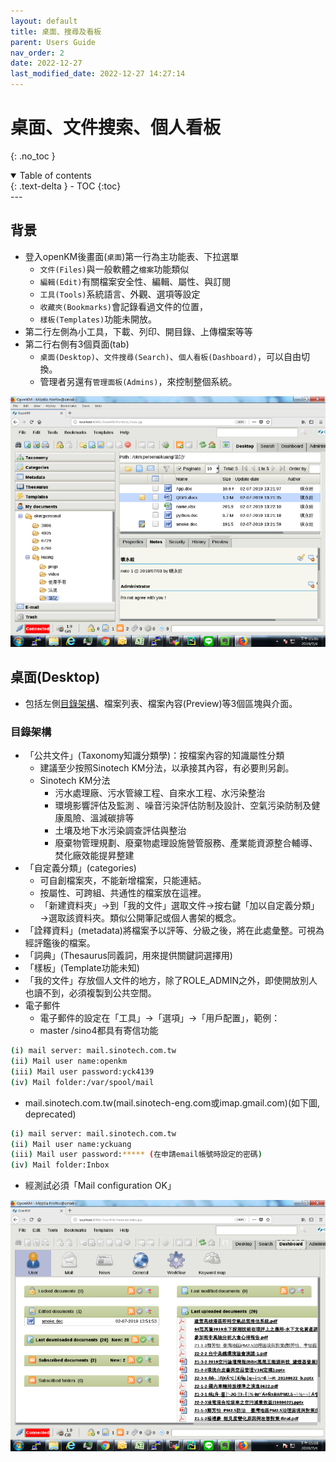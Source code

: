 ```yaml
---
layout: default
title: 桌面、搜尋及看板
parent: Users Guide
nav_order: 2
date: 2022-12-27
last_modified_date: 2022-12-27 14:27:14
---
```


# 桌面、文件搜索、個人看板

{: .no_toc }

<details open markdown="block">
  <summary>
    Table of contents
  </summary>
  {: .text-delta }
- TOC
{:toc}
</details>
---

## 背景

- 登入openKM後畫面(`桌面`)第一行為主功能表、下拉選單
  - `文件(Files)`與一般軟體之`檔案`功能類似
  - `編輯(Edit)`有關檔案安全性、編輯、屬性、與訂閱
  - `工具(Tools)`系統語言、外觀、選項等設定
  - `收藏夾(Bookmarks)`會記錄看過文件的位置，
  - `樣板(Templates)`功能未開放。
- 第二行左側為小工具，下載、列印、開目錄、上傳檔案等等
- 第二行右側有3個頁面(tab)
  - `桌面(Desktop)`、`文件搜尋(Search)`、`個人看板(Dashboard)`，可以自由切換。
  - 管理者另還有`管理面板(Admins)`，來控制整個系統。

![entry_adm1](https://github.com/sinotec2/openKM/blob/gh-pages/assets/image/entry_adm1.png?raw=true)

## 桌面(Desktop)

- 包括左側[目錄架構](#目錄架構)、檔案列表、檔案內容(Preview)等3個區塊與介面。

### 目錄架構

- 「公共文件」(Taxonomy知識分類學)：按檔案內容的知識屬性分類 
  - 建議至少按照Sinotech KM分法，以承接其內容，有必要則另創。
  - Sinotech KM分法
    - 污水處理廠、污水管線工程、自來水工程、水污染整治
    - 環境影響評估及監測 、噪音污染評估防制及設計、空氣污染防制及健康風險、溫減碳排等
    - 土壤及地下水污染調查評估與整治
    - 廢棄物管理規劃、廢棄物處理設施營管服務、產業能資源整合輔導、焚化廠效能提昇整建 
- 「自定義分類」(categories)
  - 可自創檔案夾，不能新增檔案，只能連結。
  - 按屬性、可跨組、共通性的檔案放在這裡。
  - 「新建資料夾」→到「我的文件」選取文件→按右鍵「加以自定義分類」→選取該資料夾。類似公開筆記或個人書架的概念。
- 「詮釋資料」(metadata)將檔案予以評等、分級之後，將在此處彙整。可視為經評鑑後的檔案。
- 「詞典」(Thesaurus同義詞，用來提供關鍵詞選擇用)
- 「樣板」(Template功能未知)
- 「我的文件」存放個人文件的地方，除了ROLE_ADMIN之外，即使開放別人也讀不到，必須複製到公共空間。
- 電子郵件
  - 電子郵件的設定在「工具」→「選項」→「用戶配置」，範例：
  - master /sino4都具有寄信功能

```bash
(i) mail server: mail.sinotech.com.tw
(ii) Mail user name:openkm
(iii) Mail user password:yck4139
(iv) Mail folder:/var/spool/mail
```

- mail.sinotech.com.tw(mail.sinotech-eng.com或imap.gmail.com)(如下圖, deprecated)

```bash
(i) mail server: mail.sinotech.com.tw
(ii) Mail user name:yckuang
(iii) Mail user password:***** (在申請email帳號時設定的密碼)
(iv) Mail folder:Inbox
```

- 經測試必須「Mail configuration OK」


![dash_board](https://github.com/sinotec2/openKM/blob/gh-pages/assets/image/dash_board.png?raw=true)